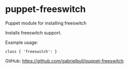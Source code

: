 puppet-freeswitch
==============

Puppet module for installing freeswitch

Installs freeswitch support.

Example usage:

```puppet
class { 'freeswitch': }
```

GitHub: https://github.com/gabrielbull/puppet-freeswitch
